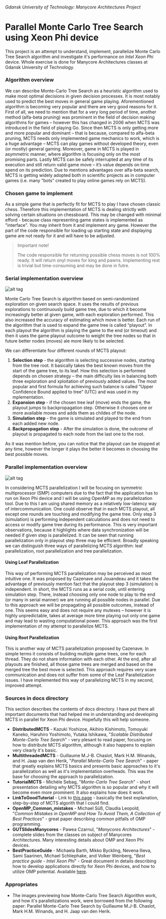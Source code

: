 ###### Gdansk University of Technology: Manycore Architectures Project

Parallel Monte Carlo Tree Search using Xeon Phi device
======

This project is an attempt to understand, implement, parallelize Monte Carlo Tree Search algorithm and investigate it's performance on _Intel Xeon Phi_ device. Whole exercise is done for Manycore Architectures classes at Gdansk University of Technology.

### Algorithm overview

We can describe Monte-Carlo Tree Search as a heuristic algorithm used to make most optimal decisions in given decision processes. It is most notably used to predict the best moves in general game playing. Aforementioned algorithm is becoming very popular and there are very good reasons for it.
First of all, we need to mention that for a very long period of time, another method (alfa-beta pruning) was prominent in the field of decision making algorithms for games – however this has changed in 2006 when MCTS was introduced in the field of playing Go. Since then MCTS is only getting more and more popular and dominant – that is because, compared to alfa-beta pruning, MCTS needs only implemented game mechanics to work, which is a huge advantage – MCTS can play games without developed theory, even (or mostly) general gaming. Moreover, game in MCTS is played in asymmetric manner, where algorithm is focusing only on the most promising parts. Lastly MCTS can be safely interrupted at any time of its execution and still return valid game move – it’s value depends on time spend on its prediction.
Due to mentions advantages over alfa-beta search, MCTS is getting widely adopted both in scientific projects as in computer games (i.e. many “bots” created to play online games rely on MCTS). 

### Chosen game to implement

As a simple game that is perfectly fit for MCTS to play I have chosen classic chess. Therefore this implementation of MCTS is dealing strictly with solving certain situations on chessboard. This may be changed with minimal efford - because class representing game states is implemented as "interface". You may inherit from it and implement any game. However the part of the code responsible for loading up starting state and displaying game are not ready for it and will have to be adjusted.

> Important note!
> 
> The code responsible for returning possible chess moves is not 100% ready.
> It will return onyl moves for king and pawns. Implementing rest is trivial but time-consuming and may be done in futre.

### Serial implementation overview

![alt tag](https://raw.github.com/AleksanderGondek/GUT_Monte_Carlo_Tree_Search/master/assets/SchemeOfMCTS.png)

Monte Carlo Tree Search is algorithm based on semi-randomized exploration on given search space. It uses the results of previous explorations to continuously build game tree, due to which it become increasingly better at given game, with each exploration performed. This also increased the accuracy of estimating which move is better.
Each run of the algorithm that is used to expand the game tree is called “playout”. In each playout the algorithm is playing the game to the end (or timeout) and then it uses the game playout outcome to weight the tree nodes so that in future better nodes (moves) ale more likely to be selected.

We can differentiate four different rounds of MCTS playout:

1. **Selection step** - the algorithm is selecting successive nodes, starting from the tree root. It basically takes the best known moves from the start of the game tree, to its leaf. How this selection is performed depends on chosen strategy – the main difficulty lies in balancing both three exploration and xploitation of previously added values.
The most popular and first formula for achieving such balance is called “Upper Confidence Bound  applied to tree” (UTC) and was used in my mplementation.
2. **Expansion step** - if the chosen tree leaf (move) ends the game, the playout jumps to backpropagation step. Otherwise it chooses one or more available moves and adds them as childes of the node.
3. **Simulation step** - the game is simulated and played to the end from each added new node.
4. **Backpropagation step** - After the simulation is done, the outcome of playout is propagated to each node from the last
one to the root.

As it was mention before, you can notice that the playout can be stopped at any time, however the
longer it plays the better it becomes in choosing the best possible moves. 


### Parallel implementation overview

![alt tag](https://raw.github.com/AleksanderGondek/GUT_Monte_Carlo_Tree_Search/master/assets/SchemeOfParallelMCTS.png)

In considering MCTS parallelization I will be focusing on symmetric multiprocessor (SMP) computers due to the fact that the application has to run on Xeon Phi device and I will be using OpenMP as my parallelization tool. Due to this I am using shared memory as a relatively low-latency way of
intercommunication. One could observe that in each MCTS playout, all except one rounds are touching and modifying the game tree. Only step 3 (simulation) is performing independent calculations and does not need to access or modify game tree during its performance. This is very important observations, because it highlights where data synchronization will be needed if given step is parallelized. It can be seen that running
parallelization only in playout step three may be efficient. Broadly speaking we can distinguish three ways of parallelizing MCTS algorithm: leaf parallelization, root parallelization and tree parallelization.

#### Using Leaf Parallelization

This way of performing MCTS parallelization may be perceived as most intuitive one. It was proposed by Cazenave and Jouandeau and it takes the advantage of previously mention fact that the playout step 3 (simulation) is independent. In short, the MCTS runs as a serial code, until
entering simulation step. There, instead choosing only one node to play to the end (or many in serial manner) we are running all possible nodes in parallel. Due to this approach we will be propagating all possible outcomes, instead of one. This seems easy and does not require any mutexes – however it is highly unpredictable, takes at average more time playing out only one game and may lead to wasting computational power.
This approach was the first implementation of my attempt to parallelize MCTS. 

#### Using Root Parallelization

This is another way of MCTS parallelization proposed by Cazenave. In simple terms it consists of building multiple game trees, one for each thread. They do not share information with each other. At the end, after all playouts are finished, all those game trees are merged and based on
the merged tree the best move is selected. This approach requires very scare communication and does not suffer from some of the Leaf Parallelization issues. I have implemented this way of parallelizing MCTS in my second, improved attempt.

### Sources in docs directory

This section describes the contents of docs directory. I have put there all important documents that had helped me in understanding and developing MCTS in parallel for Xeon Phi device. Hopefully this will help someone. 

* **DistributedMCTS** - Kazuki Yoshizoe, Akihiro Kishimoto, Tomoyuki Kaneko, Haruhiro Yoshimoto, Yutaka Ishikawa, "_Scalable Distributed Monte-Carlo Tree Search_" - very plesant to read paper, focusing on how to distribute MCTS algorithm, although it also happens to explain very clearly it's basic.
* **MultithreadedMCTS** - Guillaume M.J-B. Chaslot, Mark H.M. Winands, and H. Jaap van den Herik, "_Parallel Monte-Carlo Tree Search_" - paper that greatly explains MCTS basics and presents basic approaches to it's parallelization as well as it's implementation overheads. This was the base for choosing the approach to parallelization.
* **TutorialMCTS** - Michèle Sebag, "_Monte-Carlo Tree Search_" - short presentation detailing why MCTS algorithm is so popular and why it will become even more prominent. It also explains how does it work.
* **LinkToGoodTutorial** - Link to [this page](http://jeffbradberry.com/posts/2015/09/intro-to-monte-carlo-tree-search/) - basically the best explanation, step-by-step of MCTS algorith that I could find. 
* **OpenMP_Common_mistakes** - Michael Süß, Claudia Leopold, "_Common Mistakes in OpenMP and How To Avoid Them, A Collection of Best Practices_" - great paper describing common pitfalls of OMP programming.
* **GUTSlidesManycores** - Pawea Czarnul, "_Manycores Architectures_" - complete slides from the classes on subject of Manycores Architectures. Many interesting details about OMP and Xeon Phi devices.
* **BestPracticeGuide** - Michaela Barth, Mikko Byckling, Nevena Ilieva, Sami Saarinen, Michael Schliephake, and Volker Weinberg, "_Best practice guide - Intel Xeon Phi_" - Great document in details describing how to develop applications directly for Xeon Phi devices, and how to utilize OMP potential. Available [here](http://www.prace-ri.eu/IMG/pdf/Best-Practice-Guide-Intel-Xeon-Phi.pdf).

### Appropriates

* The images previewing how Monte-Carlo Tree Search Algorithm work, and how it's parallelizations work, were borrowed from the following paper: Parallel Monte-Carlo Tree Search by Guillaume M.J-B. Chaslot, Mark H.M. Winands, and H. Jaap van den Herik.